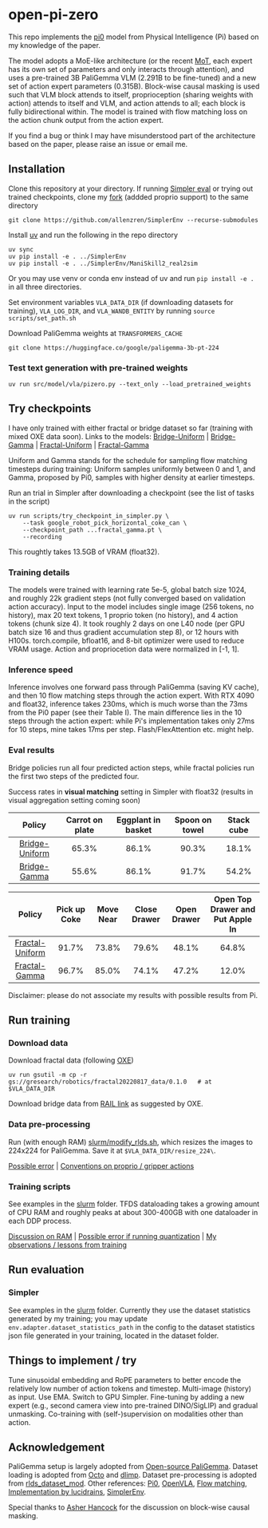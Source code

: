 # open-pi-zero

This repo implements the [pi0](https://www.physicalintelligence.company/download/pi0.pdf) model from Physical Intelligence (Pi) based on my knowledge of the paper.

The model adopts a MoE-like architecture (or the recent [MoT](https://arxiv.org/abs/2411.04996), each expert has its own set of parameters and only interacts through attention), and uses a pre-trained 3B PaliGemma VLM (2.291B to be fine-tuned) and a new set of action expert parameters (0.315B). Block-wise causal masking is used such that VLM block attends to itself, proprioception (sharing weights with action) attends to itself and VLM, and action attends to all; each block is fully bidirectional within. The model is trained with flow matching loss on the action chunk output from the action expert.

If you find a bug or think I may have misunderstood part of the architecture based on the paper, please raise an issue or email me.

## Installation
Clone this repository at your directory. If running [Simpler eval](https://github.com/simpler-env/SimplerEnv) or trying out trained checkpoints, clone my [fork](https://github.com/allenzren/SimplerEnv) (addded proprio support) to the same directory
```console
git clone https://github.com/allenzren/SimplerEnv --recurse-submodules
```

Install [uv](https://docs.astral.sh/uv/getting-started/installation/) and run the following in the repo directory
```console
uv sync
uv pip install -e . ../SimplerEnv
uv pip install -e . ../SimplerEnv/ManiSkill2_real2sim
```
Or you may use venv or conda env instead of uv and run `pip install -e .` in all three directories.

Set environment variables `VLA_DATA_DIR` (if downloading datasets for training), `VLA_LOG_DIR`, and `VLA_WANDB_ENTITY` by running `source scripts/set_path.sh`

Download PaliGemma weights at `TRANSFORMERS_CACHE`
```console
git clone https://huggingface.co/google/paligemma-3b-pt-224
```

### Test text generation with pre-trained weights
```console
uv run src/model/vla/pizero.py --text_only --load_pretrained_weights
```

<!-- VLA with dummy img/text, proprio, and action, output dummy flow matching action
```console
uv run src/model/vla/pizero.py
``` -->

## Try checkpoints

I have only trained with either fractal or bridge dataset so far (training with mixed OXE data soon). Links to the models:
 [Bridge-Uniform](https://huggingface.co/allenzren/open-pi-zero/blob/main/bridge_uniform.pt) | [Bridge-Gamma](https://huggingface.co/allenzren/open-pi-zero/blob/main/bridge_gamma.pt) | [Fractal-Uniform](https://huggingface.co/allenzren/open-pi-zero/blob/main/fractal_uniform.pt) | [Fractal-Gamma](https://huggingface.co/allenzren/open-pi-zero/blob/main/fractal_gamma.pt)

Uniform and Gamma stands for the schedule for sampling flow matching timesteps during training: Uniform samples uniformly between 0 and 1, and Gamma, proposed by Pi0, samples with higher density at earlier timesteps.

Run an trial in Simpler after downloading a checkpoint (see the list of tasks in the script)
```console
uv run scripts/try_checkpoint_in_simpler.py \
    --task google_robot_pick_horizontal_coke_can \
    --checkpoint_path ...fractal_gamma.pt \
    --recording
```
This roughtly takes 13.5GB of VRAM (float32).

### Training details

The models were trained with learning rate 5e-5, global batch size 1024, and roughly 22k gradient steps (not fully converged based on validation action accuracy). Input to the model includes single image (256 tokens, no history), max 20 text tokens, 1 proprio token (no history), and 4 action tokens (chunk size 4). It took roughly 2 days on one L40 node (per GPU batch size 16 and thus gradient accumulation step 8), or 12 hours with H100s. torch.compile, bfloat16, and 8-bit optimizer were used to reduce VRAM usage. Action and propriocetion data were normalized in [-1, 1].

### Inference speed

Inference involves one forward pass through PaliGemma (saving KV cache), and then 10 flow matching steps through the action expert. With RTX 4090 and float32, inference takes 230ms, which is much worse than the 73ms from the Pi0 paper (see their Table I). The main difference lies in the 10 steps through the action expert: while Pi's implementation takes only 27ms for 10 steps, mine takes 17ms per step. Flash/FlexAttention etc. might help.

### Eval results

Bridge policies run all four predicted action steps, while fractal policies run the first two steps of the predicted four.
<!-- This setup is practical given bridge data is 5Hz and fractal data is 3Hz, and the policy inference can be 4Hz. -->

Success rates in **visual matching** setting in Simpler with float32 (results in visual aggregation setting coming soon)

| Policy | Carrot on plate | Eggplant in basket | Spoon on towel | Stack cube |
|:------:|:---------------:|:------------------:|:--------------:|:----------:|
| [Bridge-Uniform](https://huggingface.co/allenzren/open-pi-zero/blob/main/bridge_uniform.pt)   | 65.3% | 86.1% | 90.3% | 18.1% |
| [Bridge-Gamma](https://huggingface.co/allenzren/open-pi-zero/blob/main/bridge_gamma.pt)    | 55.6% | 86.1% | 91.7% | 54.2% |

| Policy | Pick up Coke | Move Near | Close Drawer | Open Drawer | Open Top Drawer and Put Apple In |
|:------:|:------------:|:---------:|:------------:|:-----------:|:--------------------------------:|
| [Fractal-Uniform](https://huggingface.co/allenzren/open-pi-zero/blob/main/fractal_uniform.pt) | 91.7% | 73.8% | 79.6% | 48.1% | 64.8% |
| [Fractal-Gamma](https://huggingface.co/allenzren/open-pi-zero/blob/main/fractal_gamma.pt)    | 96.7% | 85.0% | 74.1% | 47.2% | 12.0% |

Disclaimer: please do not associate my results with possible results from Pi.

## Run training

### Download data

Download fractal data (following [OXE](https://github.com/google-deepmind/open_x_embodiment?tab=readme-ov-file))
```console
uv run gsutil -m cp -r gs://gresearch/robotics/fractal20220817_data/0.1.0   # at $VLA_DATA_DIR
```

Download bridge data from [RAIL link](https://rail.eecs.berkeley.edu/datasets/bridge_release/data/tfds/) as suggested by OXE.

### Data pre-processing

Run (with enough RAM) [slurm/modify_rlds.sh](slurm/modify_rlds.sh), which resizes the images to 224x224 for PaliGemma. Save it at `$VLA_DATA_DIR/resize_224\`.

[Possible error](doc/error.md#5) | [Conventions on proprio / gripper actions](doc/convention.md)

### Training scripts

See examples in the [slurm](slurm/) folder. TFDS dataloading takes a growing amount of CPU RAM and roughly peaks at about 300-400GB with one dataloader in each DDP process.

[Discussion on RAM](https://github.com/openvla/openvla/issues/4) | [Possible error if running quantization](doc/error.md#9) | [My observations / lessons from training](doc/notes.md)

## Run evaluation

### Simpler

See examples in the [slurm](slurm/) folder. Currently they use the dataset statistics generated by my training; you may update `env.adapter.dataset_statistics_path` in the config to the dataset statistics json file generated in your training, located in the dataset folder.

## Things to implement / try

Tune sinusoidal embedding and RoPE parameters to better encode the relatively low number of action tokens and timestep. Multi-image (history) as input. Use EMA. Switch to GPU Simpler. Fine-tuning by adding a new expert (e.g., second camera view into pre-trained DINO/SigLIP) and gradual unmasking. Co-training with (self-)supervision on modalities other than action.

## Acknowledgement

PaliGemma setup is largely adopted from [Open-source PaliGemma](https://github.com/hkproj/pytorch-paligemma/tree/main). Dataset loading is adopted from [Octo](https://octo-models.github.io/) and [dlimp](https://github.com/kvablack/dlimp). Dataset pre-processing is adopted from [rlds_dataset_mod](https://github.com/kpertsch/rlds_dataset_mod/tree/main). Other references: [Pi0](https://www.physicalintelligence.company/download/pi0.pdf), [OpenVLA](https://github.com/openvla/openvla), [Flow matching](https://github.com/gle-bellier/flow-matching/blob/main/Flow_Matching.ipynb), [Implementation by lucidrains](https://github.com/lucidrains/pi-zero-pytorch), [SimplerEnv](https://github.com/simpler-env/SimplerEnv).

Special thanks to [Asher Hancock](https://aasherh.github.io/) for the discussion on block-wise causal masking.
